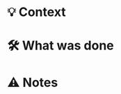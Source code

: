 # 💡 Context

<!-- Why was this change made? What was the issue or goal? -->

# 🛠️ What was done

<!-- Short summary of the solution or approach -->

# ⚠️ Notes

<!-- Optional: risks, edge cases, or anything reviewers should be aware of -->
